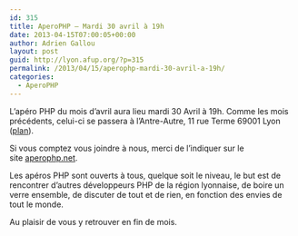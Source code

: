 ```yaml
---
id: 315
title: AperoPHP – Mardi 30 avril à 19h
date: 2013-04-15T07:00:05+00:00
author: Adrien Gallou
layout: post
guid: http://lyon.afup.org/?p=315
permalink: /2013/04/15/aperophp-mardi-30-avril-a-19h/
categories:
  - AperoPHP
---
```

L’apéro PHP du mois d&rsquo;avril aura lieu mardi 30 Avril à 19h. Comme les mois précédents, celui-ci se passera à l’Antre-Autre, 11 rue Terme 69001 Lyon ([plan](http://goo.gl/maps/Wb31r)).

Si vous comptez vous joindre à nous, merci de l’indiquer sur le site [aperophp.net](http://www.aperophp.net/295/view.html).

Les apéros PHP sont ouverts à tous, quelque soit le niveau, le but est de rencontrer d’autres développeurs PHP de la région lyonnaise, de boire un verre ensemble, de discuter de tout et de rien, en fonction des envies de tout le monde.

Au plaisir de vous y retrouver en fin de mois.